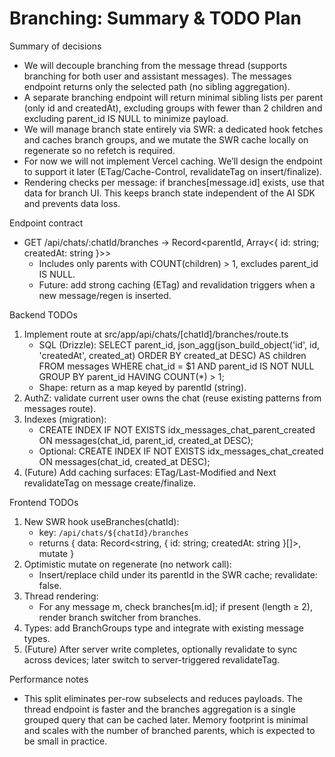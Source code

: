 # Branching: Summary & TODO Plan

Summary of decisions

- We will decouple branching from the message thread (supports branching for both user and assistant messages). The messages endpoint returns only the selected path (no sibling aggregation).
- A separate branching endpoint will return minimal sibling lists per parent (only id and createdAt), excluding groups with fewer than 2 children and excluding parent_id IS NULL to minimize payload.
- We will manage branch state entirely via SWR: a dedicated hook fetches and caches branch groups, and we mutate the SWR cache locally on regenerate so no refetch is required.
- For now we will not implement Vercel caching. We’ll design the endpoint to support it later (ETag/Cache-Control, revalidateTag on insert/finalize).
- Rendering checks per message: if branches[message.id] exists, use that data for branch UI. This keeps branch state independent of the AI SDK and prevents data loss.

Endpoint contract

- GET /api/chats/:chatId/branches → Record<parentId, Array<{ id: string; createdAt: string }>>
  - Includes only parents with COUNT(children) > 1, excludes parent_id IS NULL.
  - Future: add strong caching (ETag) and revalidation triggers when a new message/regen is inserted.

Backend TODOs

1. Implement route at src/app/api/chats/[chatId]/branches/route.ts
   - SQL (Drizzle):
     SELECT parent_id,
     json_agg(json_build_object('id', id, 'createdAt', created_at) ORDER BY created_at DESC) AS children
     FROM messages
     WHERE chat_id = $1 AND parent_id IS NOT NULL
     GROUP BY parent_id
     HAVING COUNT(\*) > 1;
   - Shape: return as a map keyed by parentId (string).
2. AuthZ: validate current user owns the chat (reuse existing patterns from messages route).
3. Indexes (migration):
   - CREATE INDEX IF NOT EXISTS idx_messages_chat_parent_created ON messages(chat_id, parent_id, created_at DESC);
   - Optional: CREATE INDEX IF NOT EXISTS idx_messages_chat_created ON messages(chat_id, created_at DESC);
4. (Future) Add caching surfaces: ETag/Last-Modified and Next revalidateTag on message create/finalize.

Frontend TODOs

1. New SWR hook useBranches(chatId):
   - key: `/api/chats/${chatId}/branches`
   - returns { data: Record<string, { id: string; createdAt: string }[]>, mutate }
2. Optimistic mutate on regenerate (no network call):
   - Insert/replace child under its parentId in the SWR cache; revalidate: false.
3. Thread rendering:
   - For any message m, check branches[m.id]; if present (length ≥ 2), render branch switcher from branches.
4. Types: add BranchGroups type and integrate with existing message types.
5. (Future) After server write completes, optionally revalidate to sync across devices; later switch to server-triggered revalidateTag.

Performance notes

- This split eliminates per-row subselects and reduces payloads. The thread endpoint is faster and the branches aggregation is a single grouped query that can be cached later. Memory footprint is minimal and scales with the number of branched parents, which is expected to be small in practice.
